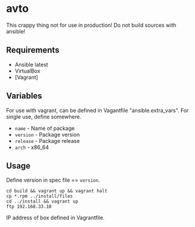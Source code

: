 # avto

This crappy thing not for use in production!
Do not build sources with ansible!

Requirements
------------

* Ansible latest
* VirtualBox
* [Vagrant]

Variables
------------

For use with vagrant, can be defined in Vagantfile "ansible.extra_vars". For single use, define somewhere.

* `name`     - Name of package
* `version`  - Package version
* `release`  - Package release
* `arch`     - x86_64

Usage
------------

Define version in spec file == `version`.

    cd build && vagrant up && vagrant halt
    cp *.rpm ../install/files
    cd ../install && vagrant up
    ftp 192.168.33.10

IP address of box defined in Vagrantfile.
